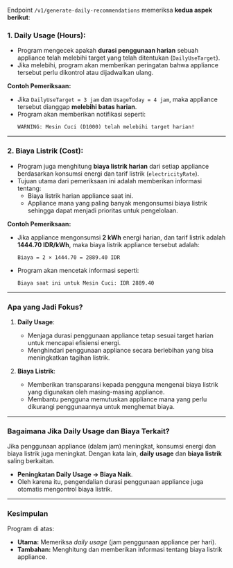 Endpoint `/v1/generate-daily-recommendations` memeriksa **kedua aspek berikut**:

### 1. **Daily Usage (Hours)**:
   - Program mengecek apakah **durasi penggunaan harian** sebuah appliance telah melebihi target yang telah ditentukan (`DailyUseTarget`).
   - Jika melebihi, program akan memberikan peringatan bahwa appliance tersebut perlu dikontrol atau dijadwalkan ulang.

   **Contoh Pemeriksaan:**
   - Jika `DailyUseTarget = 3 jam` dan `UsageToday = 4 jam`, maka appliance tersebut dianggap **melebihi batas harian**.
   - Program akan memberikan notifikasi seperti:
     ```
     WARNING: Mesin Cuci (D1000) telah melebihi target harian!
     ```

---

### 2. **Biaya Listrik (Cost)**:
   - Program juga menghitung **biaya listrik harian** dari setiap appliance berdasarkan konsumsi energi dan tarif listrik (`electricityRate`).
   - Tujuan utama dari pemeriksaan ini adalah memberikan informasi tentang:
     - Biaya listrik harian appliance saat ini.
     - Appliance mana yang paling banyak mengonsumsi biaya listrik sehingga dapat menjadi prioritas untuk pengelolaan.

   **Contoh Pemeriksaan:**
   - Jika appliance mengonsumsi **2 kWh** energi harian, dan tarif listrik adalah **1444.70 IDR/kWh**, maka biaya listrik appliance tersebut adalah:
     ```
     Biaya = 2 × 1444.70 = 2889.40 IDR
     ```
   - Program akan mencetak informasi seperti:
     ```
     Biaya saat ini untuk Mesin Cuci: IDR 2889.40
     ```

---

### **Apa yang Jadi Fokus?**
1. **Daily Usage**:
   - Menjaga durasi penggunaan appliance tetap sesuai target harian untuk mencapai efisiensi energi.
   - Menghindari penggunaan appliance secara berlebihan yang bisa meningkatkan tagihan listrik.

2. **Biaya Listrik**:
   - Memberikan transparansi kepada pengguna mengenai biaya listrik yang digunakan oleh masing-masing appliance.
   - Membantu pengguna memutuskan appliance mana yang perlu dikurangi penggunaannya untuk menghemat biaya.

---

### **Bagaimana Jika Daily Usage dan Biaya Terkait?**
Jika penggunaan appliance (dalam jam) meningkat, konsumsi energi dan biaya listrik juga meningkat. Dengan kata lain, **daily usage** dan **biaya listrik** saling berkaitan. 

- **Peningkatan Daily Usage → Biaya Naik**.
- Oleh karena itu, pengendalian durasi penggunaan appliance juga otomatis mengontrol biaya listrik.

---

### **Kesimpulan**
Program di atas:
- **Utama:** Memeriksa *daily usage* (jam penggunaan appliance per hari).
- **Tambahan:** Menghitung dan memberikan informasi tentang biaya listrik appliance.
